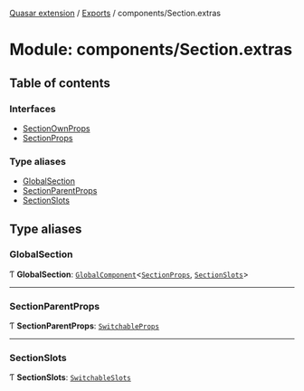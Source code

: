 [Quasar extension](../index.md) / [Exports](../modules.md) / components/Section.extras

# Module: components/Section.extras

## Table of contents

### Interfaces

- [SectionOwnProps](../interfaces/components_Section_extras.SectionOwnProps.md)
- [SectionProps](../interfaces/components_Section_extras.SectionProps.md)

### Type aliases

- [GlobalSection](components_Section_extras.md#globalsection)
- [SectionParentProps](components_Section_extras.md#sectionparentprops)
- [SectionSlots](components_Section_extras.md#sectionslots)

## Type aliases

### GlobalSection

Ƭ **GlobalSection**: [`GlobalComponent`](../interfaces/components_api.GlobalComponent.md)<[`SectionProps`](../interfaces/components_Section_extras.SectionProps.md), [`SectionSlots`](components_Section_extras.md#sectionslots)\>

___

### SectionParentProps

Ƭ **SectionParentProps**: [`SwitchableProps`](../interfaces/components_Switchable_extras.SwitchableProps.md)

___

### SectionSlots

Ƭ **SectionSlots**: [`SwitchableSlots`](../interfaces/components_Switchable_extras.SwitchableSlots.md)
